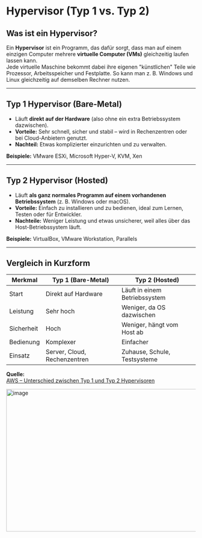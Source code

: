 # Hypervisor (Typ 1 vs. Typ 2)

## Was ist ein Hypervisor?
Ein **Hypervisor** ist ein Programm, das dafür sorgt, dass man auf einem einzigen Computer mehrere **virtuelle Computer (VMs)** gleichzeitig laufen lassen kann.  
Jede virtuelle Maschine bekommt dabei ihre eigenen "künstlichen" Teile wie Prozessor, Arbeitsspeicher und Festplatte. So kann man z. B. Windows und Linux gleichzeitig auf demselben Rechner nutzen.

---

## Typ 1 Hypervisor (Bare-Metal)
- Läuft **direkt auf der Hardware** (also ohne ein extra Betriebssystem dazwischen).  
- **Vorteile:** Sehr schnell, sicher und stabil – wird in Rechenzentren oder bei Cloud-Anbietern genutzt.  
- **Nachteil:** Etwas komplizierter einzurichten und zu verwalten.  

**Beispiele:** VMware ESXi, Microsoft Hyper-V, KVM, Xen  

---

## Typ 2 Hypervisor (Hosted)
- Läuft **als ganz normales Programm auf einem vorhandenen Betriebssystem** (z. B. Windows oder macOS).  
- **Vorteile:** Einfach zu installieren und zu bedienen, ideal zum Lernen, Testen oder für Entwickler.  
- **Nachteile:** Weniger Leistung und etwas unsicherer, weil alles über das Host-Betriebssystem läuft.  

 **Beispiele:** VirtualBox, VMware Workstation, Parallels  

---

## Vergleich in Kurzform

| Merkmal       | Typ 1 (Bare-Metal)          | Typ 2 (Hosted)               |
|---------------|-----------------------------|------------------------------|
| Start         | Direkt auf Hardware         | Läuft in einem Betriebssystem |
| Leistung      | Sehr hoch                   | Weniger, da OS dazwischen    |
| Sicherheit    | Hoch                        | Weniger, hängt vom Host ab   |
| Bedienung     | Komplexer                   | Einfacher                    |
| Einsatz       | Server, Cloud, Rechenzentren| Zuhause, Schule, Testsysteme |


**Quelle:**  
[AWS – Unterschied zwischen Typ 1 und Typ 2 Hypervisoren](https://aws.amazon.com/de/compare/the-difference-between-type-1-and-type-2-hypervisors/)


<img width="654" height="379" alt="image" src="https://github.com/user-attachments/assets/e6770631-5e49-4068-8981-48cf1d586515" />

